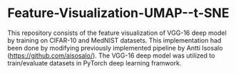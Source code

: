 # Feature-Visualization-UMAP--t-SNE
This repository consists of the feature visualization of VGG-16 deep model by training on CIFAR-10 and MedNIST datasets. This implementation had been done by modifying previously implemented pipeline by Antti Isosalo (https://github.com/aisosalo/). The VGG-16 deep model was utilized to train/evaluate datasets in PyTorch deep learning framwork.  
